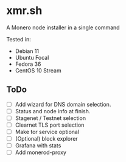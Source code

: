 # xmr.sh

A Monero node installer in a single command

Tested in:

- Debian 11
- Ubuntu Focal
- Fedora 36
- CentOS 10 Stream

## ToDo

- [ ] Add wizard for DNS domain selection.
- [ ] Status and node info at finish.
- [ ] Stagenet / Testnet selection
- [ ] Clearnet TLS port selection
- [ ] Make tor service optional
- [ ] (Optional) block explorer
- [ ] Grafana with stats
- [ ] Add monerod-proxy
